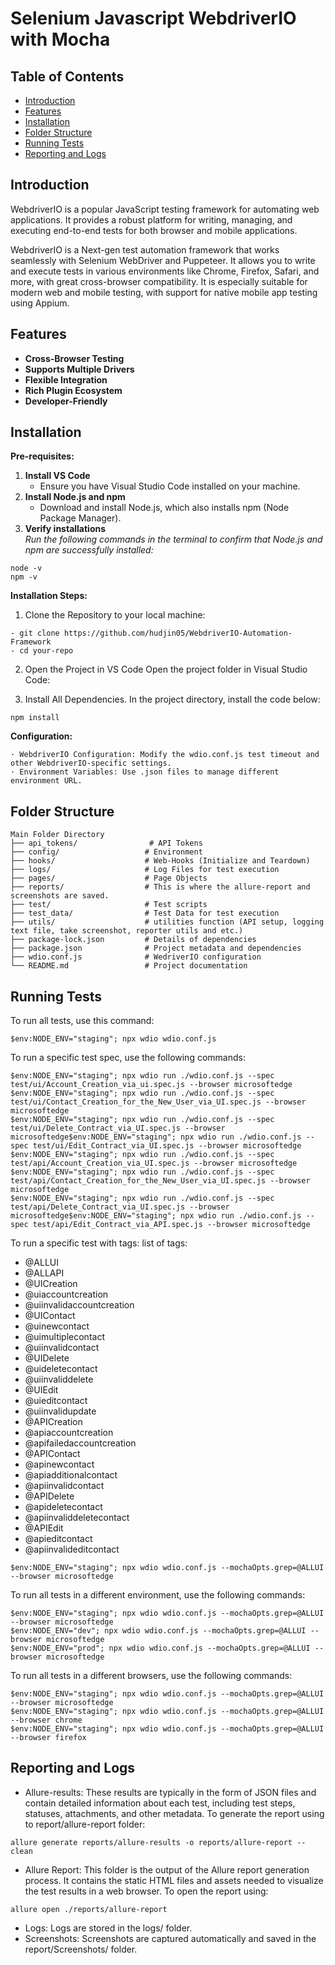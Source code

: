 # Selenium Javascript WebdriverIO with Mocha


## Table of Contents
- [Introduction](#introduction)
- [Features](#features)
- [Installation](#installation)
- [Folder Structure](#folder-structure)
- [Running Tests](#running-tests)
- [Reporting and Logs](#reporting-and-logs)
 
## Introduction
WebdriverIO is a popular JavaScript testing framework for automating web applications. It provides a robust platform for writing, managing, and executing end-to-end tests for both browser and mobile applications.

WebdriverIO is a Next-gen test automation framework that works seamlessly with Selenium WebDriver and Puppeteer. It allows you to write and execute tests in various environments like Chrome, Firefox, Safari, and more, with great cross-browser compatibility. It is especially suitable for modern web and mobile testing, with support for native mobile app testing using Appium.


 
## Features
- **Cross-Browser Testing**
- **Supports Multiple Drivers**
- **Flexible Integration**
- **Rich Plugin Ecosystem**
- **Developer-Friendly**
 
## Installation
 **Pre-requisites:**
 1. **Install VS Code**
    - Ensure you have Visual Studio Code installed on your machine.
 2. **Install Node.js and npm**  
    - Download and install Node.js, which also installs npm (Node Package Manager).
 3. **Verify installations**  
   _Run the following commands in the terminal to confirm that Node.js and npm are successfully installed:_
   ```
   node -v
   npm -v
   ```
**Installation Steps:**
 1. Clone the Repository to your local machine:
```
- git clone https://github.com/hudjin05/WebdriverIO-Automation-Framework
- cd your-repo
```

 2. Open the Project in VS Code
Open the project folder in Visual Studio Code:

 3. Install All Dependencies. In the project directory, install the code below:
```
npm install
```
**Configuration:**
```
· WebdriverIO Configuration: Modify the wdio.conf.js test timeout and other WebdriverIO-specific settings.
· Environment Variables: Use .json files to manage different environment URL.
```
## Folder Structure
  ```
Main Folder Directory
├── api_tokens/                # API Tokens
├── config/                   # Environment
├── hooks/                    # Web-Hooks (Initialize and Teardown)
├── logs/                     # Log Files for test execution
├── pages/                    # Page Objects
├── reports/                  # This is where the allure-report and screenshots are saved.
├── test/                     # Test scripts 
├── test_data/                # Test Data for test execution
├── utils/                    # utilities function (API setup, logging text file, take screenshot, reporter utils and etc.)
├── package-lock.json         # Details of dependencies
├── package.json              # Project metadata and dependencies
├── wdio.conf.js              # WedriverIO configuration
└── README.md                 # Project documentation
  ```

## Running Tests


To run all tests, use this command:
```
$env:NODE_ENV="staging"; npx wdio wdio.conf.js
```
To run a specific test spec, use the following commands:
```
$env:NODE_ENV="staging"; npx wdio run ./wdio.conf.js --spec test/ui/Account_Creation_via_ui.spec.js --browser microsoftedge
$env:NODE_ENV="staging"; npx wdio run ./wdio.conf.js --spec test/ui/Contact_Creation_for_the_New_User_via_UI.spec.js --browser microsoftedge
$env:NODE_ENV="staging"; npx wdio run ./wdio.conf.js --spec test/ui/Delete_Contract_via_UI.spec.js --browser microsoftedge$env:NODE_ENV="staging"; npx wdio run ./wdio.conf.js --spec test/ui/Edit_Contract_via_UI.spec.js --browser microsoftedge
$env:NODE_ENV="staging"; npx wdio run ./wdio.conf.js --spec test/api/Account_Creation_via_UI.spec.js --browser microsoftedge
$env:NODE_ENV="staging"; npx wdio run ./wdio.conf.js --spec test/api/Contact_Creation_for_the_New_User_via_UI.spec.js --browser microsoftedge
$env:NODE_ENV="staging"; npx wdio run ./wdio.conf.js --spec test/api/Delete_Contract_via_UI.spec.js --browser microsoftedge$env:NODE_ENV="staging"; npx wdio run ./wdio.conf.js --spec test/api/Edit_Contract_via_API.spec.js --browser microsoftedge

```
To run a specific test with tags:
list of tags:
 - @ALLUI
 - @ALLAPI
 - @UICreation
 - @uiaccountcreation
 - @uiinvalidaccountcreation
 - @UIContact
 - @uinewcontact
 - @uimultiplecontact
 - @uiinvalidcontact
 - @UIDelete
 - @uideletecontact
 - @uiinvaliddelete
 - @UIEdit
 - @uieditcontact
 - @uiinvalidupdate
 - @APICreation
 - @apiaccountcreation
 - @apifailedaccountcreation
 - @APIContact
 - @apinewcontact
 - @apiadditionalcontact
 - @apiinvalidcontact
 - @APIDelete
 - @apideletecontact
 - @apiinvaliddeletecontact
 - @APIEdit
 - @apieditcontact
 - @apiinvalideditcontact
```
$env:NODE_ENV="staging"; npx wdio wdio.conf.js --mochaOpts.grep=@ALLUI --browser microsoftedge
```
To run all tests in a different environment, use the following commands:
```
$env:NODE_ENV="staging"; npx wdio wdio.conf.js --mochaOpts.grep=@ALLUI --browser microsoftedge
$env:NODE_ENV="dev"; npx wdio wdio.conf.js --mochaOpts.grep=@ALLUI --browser microsoftedge
$env:NODE_ENV="prod"; npx wdio wdio.conf.js --mochaOpts.grep=@ALLUI --browser microsoftedge
```

To run all tests in a different browsers, use the following commands:
```
$env:NODE_ENV="staging"; npx wdio wdio.conf.js --mochaOpts.grep=@ALLUI --browser microsoftedge
$env:NODE_ENV="staging"; npx wdio wdio.conf.js --mochaOpts.grep=@ALLUI --browser chrome
$env:NODE_ENV="staging"; npx wdio wdio.conf.js --mochaOpts.grep=@ALLUI --browser firefox
```

## Reporting and Logs
- Allure-results: These results are typically in the form of JSON files and contain detailed information about each test, including test steps, statuses, attachments, and other metadata. To generate the report using to report/allure-report folder:
```
allure generate reports/allure-results -o reports/allure-report --clean
```
- Allure Report: This folder is the output of the Allure report generation process. It contains the static HTML files and assets needed to visualize the test results in a web browser. To open the report using:
```
allure open ./reports/allure-report
```
- Logs: Logs are stored in the logs/ folder.
- Screenshots: Screenshots are captured automatically and saved in the report/Screenshots/ folder.





